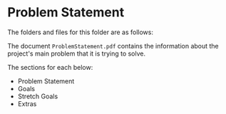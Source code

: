 # Problem Statement

The folders and files for this folder are as follows:

The document `ProblemStatement.pdf` contains the information about the project's main problem that it is trying to solve.

The sections for each below:

- Problem Statement
- Goals
- Stretch Goals
- Extras